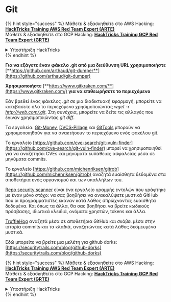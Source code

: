 # Git

{% hint style="success" %}
Μάθετε & εξασκηθείτε στο AWS Hacking:<img src="/.gitbook/assets/arte.png" alt="" data-size="line">[**HackTricks Training AWS Red Team Expert (ARTE)**](https://training.hacktricks.xyz/courses/arte)<img src="/.gitbook/assets/arte.png" alt="" data-size="line">\
Μάθετε & εξασκηθείτε στο GCP Hacking: <img src="/.gitbook/assets/grte.png" alt="" data-size="line">[**HackTricks Training GCP Red Team Expert (GRTE)**<img src="/.gitbook/assets/grte.png" alt="" data-size="line">](https://training.hacktricks.xyz/courses/grte)

<details>

<summary>Υποστήριξη HackTricks</summary>

* Ελέγξτε τα [**σχέδια συνδρομής**](https://github.com/sponsors/carlospolop)!
* **Εγγραφείτε στην** 💬 [**ομάδα Discord**](https://discord.gg/hRep4RUj7f) ή στην [**ομάδα telegram**](https://t.me/peass) ή **ακολουθήστε** μας στο **Twitter** 🐦 [**@hacktricks\_live**](https://twitter.com/hacktricks\_live)**.**
* **Μοιραστείτε κόλπα hacking υποβάλλοντας PRs στα** [**HackTricks**](https://github.com/carlospolop/hacktricks) και [**HackTricks Cloud**](https://github.com/carlospolop/hacktricks-cloud) github repos.

</details>
{% endhint %}

**Για να εξάγετε έναν φάκελο .git από μια διεύθυνση URL χρησιμοποιήστε** [**https://github.com/arthaud/git-dumper**](https://github.com/arthaud/git-dumper)

**Χρησιμοποιήστε** [**https://www.gitkraken.com/**](https://www.gitkraken.com/) **για να επιθεωρήσετε το περιεχόμενο**

Εάν βρεθεί ένας φάκελος _.git_ σε μια διαδικτυακή εφαρμογή, μπορείτε να κατεβάσετε όλο το περιεχόμενο χρησιμοποιώντας _wget -r http://web.com/.git._ Στη συνέχεια, μπορείτε να δείτε τις αλλαγές που έγιναν χρησιμοποιώντας _git diff_.

Τα εργαλεία: [Git-Money](https://github.com/dnoiz1/git-money), [DVCS-Pillage](https://github.com/evilpacket/DVCS-Pillage) και [GitTools](https://github.com/internetwache/GitTools) μπορούν να χρησιμοποιηθούν για να ανακτήσουν το περιεχόμενο ενός φακέλου git.

Το εργαλείο [https://github.com/cve-search/git-vuln-finder](https://github.com/cve-search/git-vuln-finder) μπορεί να χρησιμοποιηθεί για να αναζητήσει CVEs και μηνύματα ευπάθειας ασφαλείας μέσα σε μηνύματα commits.

Το εργαλείο [https://github.com/michenriksen/gitrob](https://github.com/michenriksen/gitrob) αναζητά ευαίσθητα δεδομένα στα αποθετήρια ενός οργανισμού και των υπαλλήλων του.

[Repo security scanner](https://github.com/UKHomeOffice/repo-security-scanner) είναι ένα εργαλείο γραμμής εντολών που γράφτηκε με έναν μόνο στόχο: να σας βοηθήσει να ανακαλύψετε μυστικά GitHub που οι προγραμματιστές έκαναν κατά λάθος σπρώχνοντας ευαίσθητα δεδομένα. Και όπως τα άλλα, θα σας βοηθήσει να βρείτε κωδικούς πρόσβασης, ιδιωτικά κλειδιά, ονόματα χρηστών, tokens και άλλα.

[TruffleHog](https://github.com/dxa4481/truffleHog) αναζητά μέσα σε αποθετήρια GitHub και σκάβει μέσα στην ιστορία commits και τα κλαδιά, αναζητώντας κατά λάθος δεσμευμένα μυστικά.

Εδώ μπορείτε να βρείτε μια μελέτη για github dorks: [https://securitytrails.com/blog/github-dorks](https://securitytrails.com/blog/github-dorks)

{% hint style="success" %}
Μάθετε & εξασκηθείτε στο AWS Hacking:<img src="/.gitbook/assets/arte.png" alt="" data-size="line">[**HackTricks Training AWS Red Team Expert (ARTE)**](https://training.hacktricks.xyz/courses/arte)<img src="/.gitbook/assets/arte.png" alt="" data-size="line">\
Μάθετε & εξασκηθείτε στο GCP Hacking: <img src="/.gitbook/assets/grte.png" alt="" data-size="line">[**HackTricks Training GCP Red Team Expert (GRTE)**<img src="/.gitbook/assets/grte.png" alt="" data-size="line">](https://training.hacktricks.xyz/courses/grte)

<details>

<summary>Υποστήριξη HackTricks</summary>

* Ελέγξτε τα [**σχέδια συνδρομής**](https://github.com/sponsors/carlospolop)!
* **Εγγραφείτε στην** 💬 [**ομάδα Discord**](https://discord.gg/hRep4RUj7f) ή στην [**ομάδα telegram**](https://t.me/peass) ή **ακολουθήστε** μας στο **Twitter** 🐦 [**@hacktricks\_live**](https://twitter.com/hacktricks\_live)**.**
* **Μοιραστείτε κόλπα hacking υποβάλλοντας PRs στα** [**HackTricks**](https://github.com/carlospolop/hacktricks) και [**HackTricks Cloud**](https://github.com/carlospolop/hacktricks-cloud) github repos.

</details>
{% endhint %}
